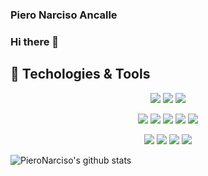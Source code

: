 ### Piero Narciso Ancalle
### Hi there 👋

## 🔧 Techologies & Tools

<p align="center">
  <img src="https://img.shields.io/badge/OS-Linux-informational?style=for-the-badge&logo=linux&logoColor=white&color=2bbc8a" />
  <img src="https://img.shields.io/badge/Editor-Vim-informational?style=for-the-badge&logo=vim&logoColor=white&color=2bbc8a" />
  <img src="https://img.shields.io/badge/Editor-VSCode-informational?style=for-the-badge&logo=visual-studio-code&logoColor=white&color=2bbc8a" />
</p>

<p align="center">
   <img src="https://img.shields.io/badge/Lang-Golang-informational?style=for-the-badge&logo=go&logoColor=white&color=2bbc8a" />
  <img src="https://img.shields.io/badge/Lang-Python-informational?style=for-the-badge&logo=python&logoColor=white&color=2bbc8a" />
  <img src="https://img.shields.io/badge/Lang-Javascript-informational?style=for-the-badge&logo=javascript&logoColor=white&color=2bbc8a" />
  <img src="https://img.shields.io/badge/Lang-TypeScript-informational?style=for-the-badge&logo=typescript&logoColor=white&color=2bbc8a" />
  <img src="https://img.shields.io/badge/Shell-Bash-informational?style=for-the-badge&logo=gnu-bash&logoColor=white&color=2bbc8a" />
</p>

<p align="center">
  <img src="https://img.shields.io/badge/Tool-Git-informational?style=for-the-badge&logo=git&logoColor=white&color=2bbc8a" />
  <img src="https://img.shields.io/badge/Tool-Docker-informational?style=for-the-badge&logo=docker&logoColor=white&color=2bbc8a" />
  <img src="https://img.shields.io/badge/Tool-AWS-informational?style=for-the-badge&logo=amazon-aws&logoColor=white&color=2bbc8a" />
  <img src="https://img.shields.io/badge/Tool-GCloud-informational?style=for-the-badge&logo=google-cloud&logoColor=white&color=2bbc8a" />
</p>

![PieroNarciso's github stats](https://github-readme-stats.vercel.app/api?username=PieroNarciso&show_icons=true&theme=tokyonight&count_private=true&hide=stars&include_all_commits=true)



<!--
**PieroNarciso/PieroNarciso** is a ✨ _special_ ✨ repository because its `README.md` (this file) appears on your GitHub profile.

Here are some ideas to get you started:

- 🔭 I’m currently working on ...
- 🌱 I’m currently learning ...
- 👯 I’m looking to collaborate on ...
- 🤔 I’m looking for help with ...
- 💬 Ask me about ...
- 📫 How to reach me: ...
- 😄 Pronouns: ...
- ⚡ Fun fact: ...
-->

